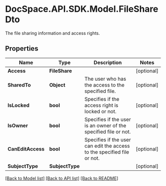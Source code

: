 # DocSpace.API.SDK.Model.FileShareDto
The file sharing information and access rights.

## Properties

Name | Type | Description | Notes
------------ | ------------- | ------------- | -------------
**Access** | **FileShare** |  | [optional] 
**SharedTo** | **Object** | The user who has the access to the specified file. | [optional] 
**IsLocked** | **bool** | Specifies if the access right is locked or not. | [optional] 
**IsOwner** | **bool** | Specifies if the user is an owner of the specified file or not. | [optional] 
**CanEditAccess** | **bool** | Specifies if the user can edit the access to the specified file or not. | [optional] 
**SubjectType** | **SubjectType** |  | [optional] 

[[Back to Model list]](../README.md#documentation-for-models) [[Back to API list]](../README.md#documentation-for-api-endpoints) [[Back to README]](../README.md)

